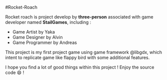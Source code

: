 #Rocket-Roach

Rocket roach is project develop by **three-person** associated with game developer named **StailGames**, including :
- Game Artist by Yaka
- Game Designer by Alvin
- Game Programmer by Andreas

This project is my first project game using game framework @libgdx, which intent to replicate game like flappy bird with 
some additional features.

I hope you find a lot of good things within this project ! Enjoy the source code :smile: !